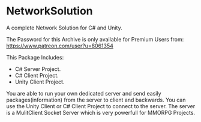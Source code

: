 # NetworkSolution
A complete Network Solution for C# and Unity.

The Password for this Archive is only available for Premium Users from: https://www.patreon.com/user?u=8061354

This Package Includes:
- C# Server Project.
- C# Client Project.
- Unity Client Project.

You are able to run your own dedicated server and send easily packages(information) from the server to client and backwards. You can use the Unity Client or C# Client Project to connect to the server. The server is a MulitClient Socket Server which is very powerfull for MMORPG Projects.
